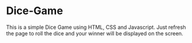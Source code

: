 # Dice-Game
This is a simple Dice Game using HTML, CSS and Javascript. Just refresh the page to roll the dice and your winner will be displayed on the screen.
